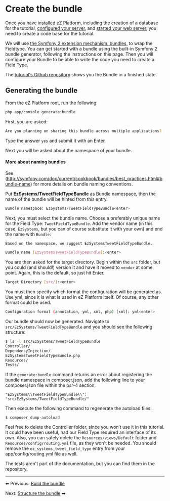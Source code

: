 # Create the bundle

Once you have [installed eZ Platform](https://doc.ez.no/x/opPfAQ), including the creation of a database for the tutorial, [configured your server](https://doc.ez.no/pages/viewpage.action?pageId=31429536), and [started your web server](https://doc.ez.no/display/DEVELOPER/Web+Server), you need to create a code base for the tutorial.

We will use [the Symfony 2 extension mechanism, bundles,](http://symfony.com/doc/current/cookbook/bundles/index.html) to wrap the Fieldtype. You can get started with a bundle using the built-in Symfony 2 bundle generator, following the instructions on this page.
Then you will configure your Bundle to be able to write the code you need to create a Field Type.

The [tutorial's Github repository](https://github.com/ezsystems/TweetFieldTypeBundle) shows you the Bundle in a finished state.

## Generating the bundle

From the eZ Platform root, run the following:

``` bash
php app/console generate:bundle
```

First, you are asked:

``` bash
Are you planning on sharing this bundle across multiple applications? [no]: yes<enter>
```

Type the answer `yes` and submit it with an Enter.

Next you will be asked about the namespace of your bundle.

#### More about naming bundles

See (http://symfony.com/doc/current/cookbook/bundles/best_practices.html#bundle-name) for more details on bundle naming conventions.

Put **EzSystems/TweetFieldTypeBundle** as Bundle namespace, then the name of the bundle will be hinted from this entry.

``` bash
Bundle namespace: EzSystems/TweetFieldTypeBundle<enter>
```

Next, you must select the bundle name. Choose a preferably unique name for the Field Type: `TweetFieldTypeBundle`. Add the vendor name (in this case, `EzSystems`, but you can of course substitute it with your own) and end the name with `Bundle`:

``` bash
Based on the namespace, we suggest EzSystemsTweetFieldTypeBundle.

Bundle name [EzSystemsTweetFieldTypeBundle]:<enter>
```

You are then asked for the target directory. Begin within the `src` folder, but you could (and should!) version it and have it moved to `vendor` at some point. Again, this is the default, so just hit Enter.

``` bash
Target Directory [src/]:<enter>
```

You must then specify which format the configuration will be generated as. Use yml, since it is what is used in eZ Platform itself. Of course, any other format could be used.

``` bash
Configuration format (annotation, yml, xml, php) [xml]: yml<enter>
```

Our bundle should now be generated. Navigate to `src/EzSystems/TweetFieldTypeBundle` and you should see the following structure:

``` bash
$ ls -l src/EzSystems/TweetFieldTypeBundle
Controller/
DependencyInjection/
EzSystemsTweetFieldTypeBundle.php
Resources/
Tests/
```

If the `generate:bundle` command returns an error about registering the bundle namespace in composer.json, add the following line to your composer.json file within the psr-4 section:

```
"EzSystems\\TweetFieldTypeBundle\\": "src/EzSystems/TweetFieldTypeBundle/"
```

Then execute the following command to regenerate the autoload files:

```
$ composer dump-autoload
```

Feel free to delete the Controller folder, since you won’t use it in this tutorial. It could have been useful, had our Field Type required an interface of its own.
Also, you can safely delete the `Resources/views/Default` folder and `Resources/config/routing.yml` file, as they won't be needed. You should remove the `ez_systems_tweet_field_type` entry from your app/config/routing.yml file as well.

The tests aren't part of the documentation, but you can find them in the repository. 

------------------------------------------------------------------------

⬅ Previous: [Build the bundle](build_the_bundle.md)

Next: [Structure the bundle](structure_the_bundle.md) ➡
